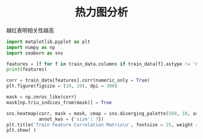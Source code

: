 <!--
 * @Description: 
 * @Author: shadow221213
 * @Date: 2024-01-21 20:05:02
 * @LastEditTime: 2024-01-21 20:06:29
-->
# <div align="center">热力图分析</div>

越红表明相关性越高

``` python
import matplotlib.pyplot as plt
import numpy as np
import seaborn as sns

features = [f for f in train_data.columns if train_data[f].astype != 'O' and f not in ['Transported']]
print(features)

corr = train_data[features].corr(numeric_only = True)
plt.figure(figsize = (10, 10), dpi = 300)

mask = np.zeros_like(corr)
mask[np.triu_indices_from(mask)] = True

sns.heatmap(corr, mask = mask, cmap = sns.diverging_palette(500, 10, as_cmap = True), annot = True,
            annot_kws = {'size': 7})
plt.title('Train Feature Correlation Matrix\n', fontsize = 25, weight = 'bold')
plt.show( )
```